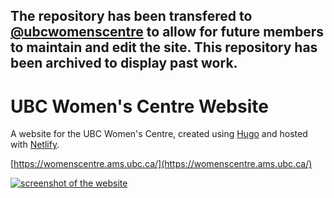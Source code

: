 ## The repository has been transfered to [@ubcwomenscentre](https://github.com/ubcwomenscentre/wcwebsite) to allow for future members to maintain and edit the site. This repository has been archived to display past work. 

# UBC Women's Centre Website

A website for the UBC Women's Centre, created using [Hugo](https://gohugo.io/) and hosted with [Netlify](https://www.netlify.com/).

[https://womenscentre.ams.ubc.ca/](https://womenscentre.ams.ubc.ca/)




[![screenshot of the website](https://raw.githubusercontent.com/lexahl/wcwebsite/master/static/preview1.png)](https://womenscentre.ams.ubc.ca/)
